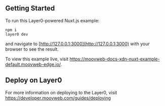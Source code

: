 ## Getting Started

To run this Layer0-powered Nuxt.js example:

```
npm i
layer0 dev
```

and navigate to [http://127.0.0.1:3000](http://127.0.0.1:3000) with your browser to see the result.

To view this example live, visit https://moovweb-docs-xdn-nuxt-example-default.moovweb-edge.io/.

## Deploy on Layer0

For more information on deploying to the Layer0, visit https://developer.moovweb.com/guides/deploying
